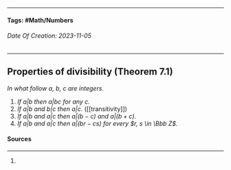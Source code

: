 __________________________________________________________________________
#### **Tags:** #Math/Numbers
###### *Date Of Creation: 2023-11-05*
__________________________________________________________________________

## Properties of divisibility (Theorem 7.1)
*In what follow a, b, c are integers.*
1. *If $a|b$ then $a|bc$ for any c.*
2. *If $a|b$ and $b|c$ then $a|c$.* ([[transitivity]])
3. *If $a|b$ and $a|c$ then $a|(b -c)$ and $a|(b+c)$.*
4. *If $a|b$ and $a|c$ then $a|(br -cs)$ for every $r, s \in \Bbb Z$.*
#### Sources
__________________________________________________________________________
1. 